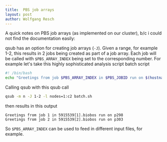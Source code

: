 ```yaml
---
title:  PBS job arrays
layout: post
author: Wolfgang Resch
---
```


A quick notes on PBS job arrays (as implemented on our cluster), b/c i
could not find the documentation easily:

qsub has an option for creating job arrays (`-J`). Given a range, for
example 1-2, this results in 2 jobs being created as part of a job
array.  Each job will be called with `$PBS_ARRAY_INDEX` being set to the
corresponding number.  For example let's take this highly
sophisticated analysis script batch script

```bash
#! /bin/bash
echo "Greetings from job $PBS_ARRAY_INDEX in $PBS_JOBID run on $(hostname)"
```

Calling qsub with this qsub call

```bash
qsub -m n -J 1-2 -l nodes=1:c2 batch.sh
```

then results in this output

```
Greetings from job 1 in 5915539[1].biobos run on p298
Greetings from job 2 in 5915539[2].biobos run on p303
```

So `$PBS_ARRAY_INDEX` can be used to feed in different input files,
for example.